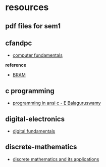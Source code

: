 # resources

## pdf files for sem1

## cfandpc
- [computer fundamentals](https://github.com/depressed-shashi/resources/raw/main/cfandpc/comp_fundamentals_priti_sinha.pdf)

**reference**
- [BRAM](https://github.com/depressed-shashi/resources/raw/main/cfandpc/B-Ram-comp_fundamentals.pdf)

## c programming
- [programming in ansi c - E Balaguruswamy](https://github.com/depressed-shashi/resources/raw/main/cprogramming/E%20Balagurusamy%20-%20Programming%20in%20ANSI%20C-McGraw%20Hill%20Education.pdf)


## digital-electronics

- [digital fundamentals](https://github.com/depressed-shashi/resources/raw/main/digital-electronics/Thomas%20L.%20Floyd%20-%20Digital%20Fundamentals-Prentice%20Hall%20(2014).pdf)
 

## discrete-mathematics
- [discrete mathematics and its applications](https://github.com/depressed-shashi/resources/raw/main/discrete-mathematics/Kenneth%20H.%20Rosen%20-%20Discrete%20mathematics%20and%20its%20applications%20(2013%2C%20McGraw-Hill)%20-%20libgen.li.pdf)
